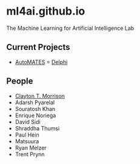 # ml4ai.github.io
The Machine Learning for Artificial Intelligence Lab

## Current Projects

- [AutoMATES](https://ml4ai.github.io/automates/)
= [Delphi](https://ml4ai.github.io/delphi/)

## People

- [Clayton T. Morrison](http://w3.sista.arizona.edu/~clayton/)
- Adarsh Pyarelal
- Souratosh Khan
- Enrique Noriega
- David Sidi
- Shraddha Thumsi
- Paul Hein
- Matsuura
- Ryan Melzer
- Trent Prynn
